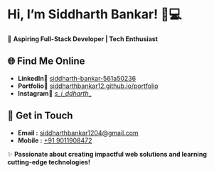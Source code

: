 # Hi, I’m Siddharth Bankar! 🚀💻

🚀 **Aspiring Full-Stack Developer | Tech Enthusiast**

## 🌐 Find Me Online
- **LinkedIn🔗** [  siddharth-bankar-561a50236](https://linkedin.com/in/siddharth-bankar-561a50236)
- **Portfolio🔗** [  siddharthbankar12.github.io/portfolio](https://siddharthbankar12.github.io/portfolio/)
- **Instagram🔗** [ _s_i_ddharth__](https://www.instagram.com/_s_i_ddharth__/)


## 📧 Get in Touch
- **Email :** [siddharthbankar1204@gmail.com](mailto:siddharthbankar1204@gmail.com)
- **Mobile :** [+91 9011908472](tel:+919011908472)

✨ **Passionate about creating impactful web solutions and learning cutting-edge technologies!**

